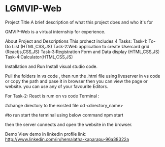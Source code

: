 # LGMVIP-Web
Project Title
A brief description of what this project does and who it's for

GMVIP-Web is a virtual internship for experience.

About Project and Descriptions
This prohect includes 4 Tasks:
Task-1: To-Do List (HTML,CSS,JS)
Task-2:Web application to create Usercard grid (Reactjs,CSS,JS)
Task-3:Registration Form and Data display (HTML,CSS,JS) 
Task-4:Calculator(HTML,CSS,JS)

Installation and Run
Install visual studio code.

Pull the folders in vs code , then run the .html file using liveserver in vs code or copy the path and pase it in browser then you can view the page or website.
you can use any of your favourite Editors.

For Task-2: React is rum on vs code Terminal :

#change directory to the existed file
cd <directory_name>

#to run start the terminal using below command
npm start

then the server connects and open the website in the browser.

Demo
View demo in linkedin profile link: http://www.linkedin.com/in/hemalatha-kaparapu-96a38322a
